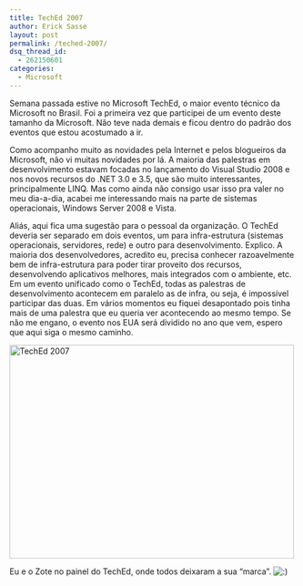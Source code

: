 ```yaml
---
title: TechEd 2007
author: Erick Sasse
layout: post
permalink: /teched-2007/
dsq_thread_id:
  - 262150601
categories:
  - Microsoft
---
```

Semana passada estive no Microsoft TechEd, o maior evento técnico da Microsoft no Brasil. Foi a primeira vez que participei de um evento deste tamanho da Microsoft. Não teve nada demais e ficou dentro do padrão dos eventos que estou acostumado a ir.

Como acompanho muito as novidades pela Internet e pelos blogueiros da Microsoft, não vi muitas novidades por lá. A maioria das palestras em desenvolvimento estavam focadas no lançamento do Visual Studio 2008 e nos novos recursos do .NET 3.0 e 3.5, que são muito interessantes, principalmente LINQ. Mas como ainda não consigo usar isso pra valer no meu dia-a-dia, acabei me interessando mais na parte de sistemas operacionais, Windows Server 2008 e Vista.

Aliás, aqui fica uma sugestão para o pessoal da organização. O TechEd deveria ser separado em dois eventos, um para infra-estrutura (sistemas operacionais, servidores, rede) e outro para desenvolvimento. Explico. A maioria dos desenvolvedores, acredito eu, precisa conhecer razoavelmente bem de infra-estrutura para poder tirar proveito dos recursos, desenvolvendo aplicativos melhores, mais integrados com o ambiente, etc. Em um evento unificado como o TechEd, todas as palestras de desenvolvimento acontecem em paralelo as de infra, ou seja, é impossível participar das duas. Em vários momentos eu fiquei desapontado pois tinha mais de uma palestra que eu queria ver acontecendo ao mesmo tempo. Se não me engano, o evento nos EUA será dividido no ano que vem, espero que aqui siga o mesmo caminho.

[<img src="http://farm3.static.flickr.com/2083/2104930041_33e1b4e584.jpg" alt="TechEd 2007" height="375" width="500" />][1]

Eu e o Zote no painel do TechEd, onde todos deixaram a sua &#8220;marca&#8221;. <img src="http://www.ericksasse.com.br/wp-includes/images/smilies/icon_smile.gif" alt=":)" class="wp-smiley" />

 [1]: http://www.flickr.com/photos/esasse/2104930041/ "TechEd 2007 por Erick Sasse, no Flickr"